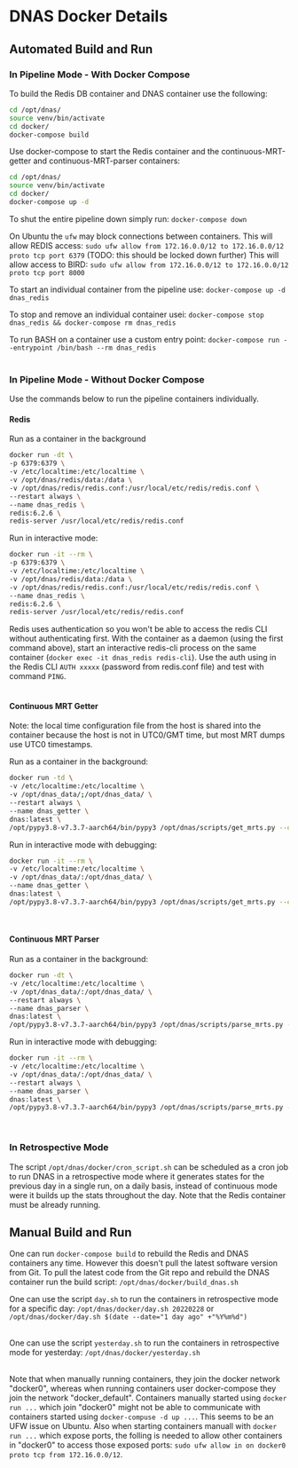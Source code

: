 # DNAS Docker Details

## Automated Build and Run

### In Pipeline Mode - With Docker Compose

To build the Redis DB container and DNAS container use the following:

```bash
cd /opt/dnas/
source venv/bin/activate
cd docker/
docker-compose build
```

Use docker-compose to start the Redis container and the continuous-MRT-getter and continuous-MRT-parser containers:

```bash
cd /opt/dnas/
source venv/bin/activate
cd docker/
docker-compose up -d
```

To shut the entire pipeline down simply run: `docker-compose down`

On Ubuntu the `ufw` may block connections between containers. This will allow REDIS access: `sudo ufw allow from 172.16.0.0/12 to 172.16.0.0/12 proto tcp port 6379` (TODO: this should be locked down further)
This will allow access to BIRD: `sudo ufw allow from 172.16.0.0/12 to 172.16.0.0/12 proto tcp port 8000`

To start an individual container from the pipeline use: `docker-compose up -d dnas_redis`

To stop and remove an individual container usei: `docker-compose stop dnas_redis && docker-compose rm dnas_redis`

To run BASH on a container use a custom entry point: `docker-compose run --entrypoint /bin/bash --rm dnas_redis`  
&nbsp;

### In Pipeline Mode - Without Docker Compose

Use the commands below to run the pipeline containers individually.

#### Redis

Run as a container in the background

```bash
docker run -dt \
-p 6379:6379 \
-v /etc/localtime:/etc/localtime \
-v /opt/dnas/redis/data:/data \
-v /opt/dnas/redis/redis.conf:/usr/local/etc/redis/redis.conf \
--restart always \
--name dnas_redis \
redis:6.2.6 \
redis-server /usr/local/etc/redis/redis.conf
```

Run in interactive mode:

```bash
docker run -it --rm \
-p 6379:6379 \
-v /etc/localtime:/etc/localtime \
-v /opt/dnas/redis/data:/data \
-v /opt/dnas/redis/redis.conf:/usr/local/etc/redis/redis.conf \
--name dnas_redis \
redis:6.2.6 \
redis-server /usr/local/etc/redis/redis.conf
```

Redis uses authentication so you won't be able to access the redis CLI without authenticating first. With the container as a daemon (using the first command above), start an interactive redis-cli process on the same container (`docker exec -it dnas_redis redis-cli`). Use the auth using in the Redis CLI `AUTH xxxxx` (password from redis.conf file) and test with command `PING`.  
&nbsp;

#### Continuous MRT Getter

Note: the local time configuration file from the host is shared into the container because the host is not in UTC0/GMT time, but most MRT dumps use UTC0 timestamps.

Run as a container in the background:

```bash
docker run -td \
-v /etc/localtime:/etc/localtime \
-v /opt/dnas_data/;/opt/dnas_data/ \
--restart always \
--name dnas_getter \
dnas:latest \
/opt/pypy3.8-v7.3.7-aarch64/bin/pypy3 /opt/dnas/scripts/get_mrts.py --continuous --update
```

Run in interactive mode with debugging:

```bash
docker run -it --rm \
-v /etc/localtime:/etc/localtime \
-v /opt/dnas_data/:/opt/dnas_data/ \
--name dnas_getter \
dnas:latest \
/opt/pypy3.8-v7.3.7-aarch64/bin/pypy3 /opt/dnas/scripts/get_mrts.py --continuous --update --debug
```
&nbsp;

#### Continuous MRT Parser

Run as a container in the background:

```bash
docker run -dt \
-v /etc/localtime:/etc/localtime \
-v /opt/dnas_data/:/opt/dnas_data/ \
--restart always \
--name dnas_parser \
dnas:latest \
/opt/pypy3.8-v7.3.7-aarch64/bin/pypy3 /opt/dnas/scripts/parse_mrts.py --update --continuous --remove
```

Run in interactive mode with debugging:

```bash
docker run -it --rm \
-v /etc/localtime:/etc/localtime \
-v /opt/dnas_data/:/opt/dnas_data/ \
--restart always \
--name dnas_parser \
dnas:latest \
/opt/pypy3.8-v7.3.7-aarch64/bin/pypy3 /opt/dnas/scripts/parse_mrts.py --update --continuous --remove --debug
```
&nbsp;

### In Retrospective Mode

The script `/opt/dnas/docker/cron_script.sh` can be scheduled as a cron job to run DNAS in a retrospective mode where it generates states for the previous day in a single run, on a daily basis, instead of continuous mode were it builds up the stats throughout the day. Note that the Redis container must be already running.

## Manual Build and Run

One can run `docker-compose build` to rebuild the Redis and DNAS containers any time. However this doesn't pull the latest software version from Git. To pull the latest code from the Git repo and rebuild the DNAS container run the build script: `/opt/dnas/docker/build_dnas.sh`

One can use the script `day.sh` to run the containers in retrospective mode for a specific day: `/opt/dnas/docker/day.sh 20220228` or `/opt/dnas/docker/day.sh $(date --date="1 day ago" +"%Y%m%d")`  
&nbsp;

One can use the script `yesterday.sh` to run the containers in retrospective mode for yesterday: `/opt/dnas/docker/yesterday.sh`  
&nbsp;

Note that when manually running containers, they join the docker network "docker0", whereas when running containers user docker-compose they join the network "docker_default". Containers manually started using `docker run ...` which join "docker0" might not be able to communicate with containers started using `docker-compuse -d up ...`. This seems to be an UFW issue on Ubuntu. Also when starting containers manuall with `docker run ...` which expose ports, the folling is needed to allow other containers in "docker0" to access those exposed ports: `sudo ufw allow in on docker0 proto tcp from 172.16.0.0/12`.
